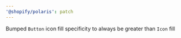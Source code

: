 ```yaml
---
'@shopify/polaris': patch
---
```


Bumped `Button` icon fill specificity to always be greater than `Icon` fill
